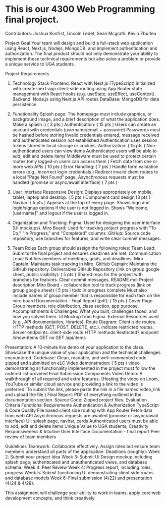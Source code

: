 This is our 4300 Web Programming final project. 
===

Contributors:
Joshua Konfrst,
Lincoln Ledet,
Sean Mcgrath,
Kevin Zburlea

Project Goal
Your team will design and build a full-stack web application using React, Next.js, Nodejs, MongoDB, and implement authentication and authorization. The final product should not only demonstrate your ability to implement these technical requirements but also solve a problem or provide a unique service to UGA students.

Project Requirements
1. Technology Stack
Frontend: React with Next.js (TypeScript) initialized with create-next-app
client-side routing using App Router state management with React hooks (e.g. useState, useEffect, useContext).
Backend: Node.js using Next.js API routes
DataBase: MongoDB for data persistence
2. Functionality
Splash page:  The homepage must include graphics, or background image,  and a brief description of what the application does.  Make a splash :) ( 3 pts.)
Authentication: ( 15 pts )
Users can create an account with credentials (username/email + password) 
Passwords must be hashed before storing
Invalid credentials entered, message received and authenticated session not established
Authentication uses session tokens stored in local storage or cookies.
Authorization: ( 15 pts )
Non-authenticated users can view items
Authenticated users will be able to add, edit and delete items
Middleware must be used to protect certain routes (only logged-in users can access them.)
Fetch data from one or more web APIs ( 10 pts )
Error Handling: ( 7 pts )
Handle form validation errors (e.g., incorrect login credentials.) 
Redirect invalid client routes to a local "Page Not Found" page. 
Asynchronous requests must be handled (promise or async/await interface) ( 7 pts )
3. User Interface
Responsive Design: Displays appropriately on mobile, tablet, laptop and desktop. ( 5 pts )
Component card design (3 pts )
Navbar: ( 5 pts )
Appears at the top of every page.
Shows logo and login/signup options if the user is not logged in.
Shows "Welcome, [username]" and logout if the user is logged in.
4. Organization and Tracking:
Figma: Used for designing the user interface (UI mockups).
Miro Board: Used for tracking project progress with "To Do," "In Progress," and "Completed" columns.
GitHub: Source code repository, use branches for features, and write clear commit messages. 


5. Team Roles
Each group should assign the following roles:
Team Lead: Submits the final project and ensures deadlines are met.
Communication Lead: Notifies members of meetings, goals, and deadlines.
Miro Captain: Maintains task tracking in Miro.
GitHub Captain: Maintains the GitHub repository.
Deliverables
GitHub Repository (link on group google sheet, public visibility):  ( 5 pts )
Shared repo for the project with branches for features.
Clear commit messages.
README.md: Project description
Miro Board - collaboration tool to track progress (link on group google sheet) ( 5 pts )
todo
in progress
complete
Must also include names of group member that is responsible for each task on the miro board
Documentation - Final Report (pdf): ( 15 pts )
Cover Page: Group members, role distribution, class section, app purpose.
Accomplishments & Challenges: What you built, challenges faced, and how you solved them.
UI Mockup from Figma.
External Resources used (e.g., API documentation, libraries).
Route Diagram:
Client-side routes.
HTTP methods (GET, POST, DELETE, etc.).
Indicate restricted routes.
Server endpoints.
client-side route
HTTP methods
Restricted?
endpoint
/show-items
GET
no
GET /api/items


Presentation:
A 10-minute live demo of your application to the class.
Showcase the unique value of your application and the technical challenges encountered.
Codebase:
Clean, readable, and well-commented code.
zipped and submitted on eLC
Video demonstration: ( 5 pts )
video demonstrating all functionality implemented in the project
must follow the ordered list provided
Final Submission Components
Video Demo: A walkthrough of all required and extra features. (Hosting the video on Loom, YouTube or similar cloud service and providing a link to the video is preferred. To submit the link, please paste the link in a file named video_link and upload the file.)
Final Report: PDF of everything outlined in the documentation section.
Source Code: Zipped project files.
Evaluation Criteria
Functional Requirements
Authentication & Authorization
TypeScript & Code Quality
File based client side routing with App Router
Fetch data from web API
Asynchronous requests are awaited (promise or async/await interface) 
UI: splash page, navbar, cards
Authenticated users must be able to add, edit and delete items
Unique Value to UGA students, Creativity
Responsiveness & Intuitive User Interface
Documentation - final report
Peer review of team members

Guidelines
Teamwork: Collaborate effectively. Assign roles but ensure team members understand all parts of the application.
Deadlines (roughly):
Week 2: Submit your project idea 
Week 3: Submit UI Design mockup including splash page, authenticated and unauthenticated views, and database schema.
Week 4: Peer Review
Week 4: Progress report, including roles, progress
Week 5: Submit  functioning UI demonstrating  client side routes and database models 
Week 6: Final submission (4/22) and presentation (4/24 & 4/28).

This assignment will challenge your ability to work in teams, apply core web development concepts, and think creatively. 